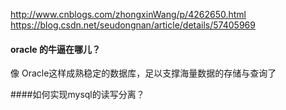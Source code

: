 http://www.cnblogs.com/zhongxinWang/p/4262650.html
https://blog.csdn.net/seudongnan/article/details/57405969

#### oracle 的牛逼在哪儿？

像 Oracle这样成熟稳定的数据库，足以支撑海量数据的存储与查询了


####如何实现mysql的读写分离？
